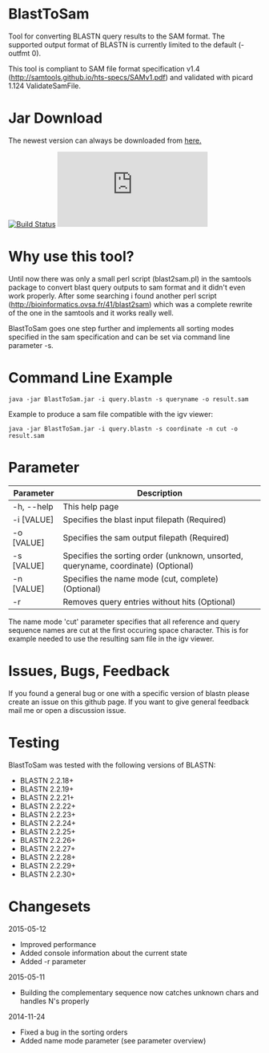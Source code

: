 BlastToSam
==========

Tool for converting BLASTN query results to the SAM format. The supported output format of BLASTN is currently limited to the default (-outfmt 0).

This tool is compliant to SAM file format specification v1.4 (http://samtools.github.io/hts-specs/SAMv1.pdf) and validated with picard 1.124 ValidateSamFile.

Jar Download
==========
The newest version can always be downloaded from [here.](http://astror.pavo.uberspace.de/ci/blasttosam/BlastToSam.jar)

[![Build Status](https://travis-ci.org/AstrorEnales/BlastToSam.svg)](https://travis-ci.org/AstrorEnales/BlastToSam)
![File Updated](http://astror.pavo.uberspace.de/ci/blasttosam/state.php)

Why use this tool?
==========
Until now there was only a small perl script (blast2sam.pl) in the samtools package to convert blast query outputs to sam format and it didn't even work properly. After some searching i found another perl script (http://bioinformatics.ovsa.fr/41/blast2sam) which was a complete rewrite of the one in the samtools and it works really well.

BlastToSam goes one step further and implements all sorting modes specified in the sam specification and can be set via command line parameter -s.

Command Line Example
==========
```
java -jar BlastToSam.jar -i query.blastn -s queryname -o result.sam
```

Example to produce a sam file compatible with the igv viewer:

```
java -jar BlastToSam.jar -i query.blastn -s coordinate -n cut -o result.sam
```

Parameter
==========
Parameter | Description
--------------- | ----------------
-h, --help | This help page
-i [VALUE] | Specifies the blast input filepath (Required)
-o [VALUE] | Specifies the sam output filepath (Required)
-s [VALUE] | Specifies the sorting order (unknown, unsorted, queryname, coordinate) (Optional)
-n [VALUE] | Specifies the name mode (cut, complete) (Optional)
-r         | Removes query entries without hits (Optional)

The name mode 'cut' parameter specifies that all reference and query sequence names are cut at the first occuring space character. This is for example needed to use the resulting sam file in the igv viewer.

Issues, Bugs, Feedback
==========
If you found a general bug or one with a specific version of blastn please create an issue on this github page. If you want to give general feedback mail me or open a discussion issue.

Testing
==========
BlastToSam was tested with the following versions of BLASTN:

- BLASTN 2.2.18+
- BLASTN 2.2.19+
- BLASTN 2.2.21+
- BLASTN 2.2.22+
- BLASTN 2.2.23+
- BLASTN 2.2.24+
- BLASTN 2.2.25+
- BLASTN 2.2.26+
- BLASTN 2.2.27+
- BLASTN 2.2.28+
- BLASTN 2.2.29+
- BLASTN 2.2.30+

Changesets
==========
2015-05-12

- Improved performance
- Added console information about the current state
- Added -r parameter

2015-05-11

- Building the complementary sequence now catches unknown chars and handles N's properly

2014-11-24

- Fixed a bug in the sorting orders
- Added name mode parameter (see parameter overview)